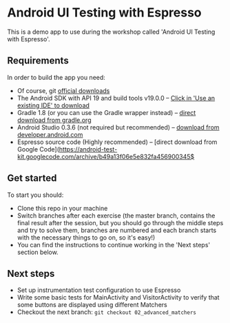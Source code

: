 Android UI Testing with Espresso
===
This is a demo app to use during the workshop called 'Android UI Testing with Espresso'.

Requirements
---
In order to build the app you need:

 - Of course, git [official downloads](http://git-scm.com/downloads)
 - The Android SDK with API 19 and build tools v19.0.0 – [Click in 'Use an existing IDE' to download](https://developer.android.com/sdk/index.html#ExistingIDE)
 - Gradle 1.8 (or you can use the Gradle wrapper instead) – [direct download from gradle.org](http://services.gradle.org/distributions/gradle-1.8-bin.zip)
 - Android Studio 0.3.6 (not required but recommended) – [download from developer.android.com](http://developer.android.com/sdk/installing/studio.html)
 - Espresso source code (Highly recommended) – [direct download from Google Code](https://android-test-kit.googlecode.com/archive/b49a13f06e5e832fa456900345$
   
Get started
---
To start you should:

 - Clone this repo in your machine
 - Switch branches after each exercise (the master branch, contains the final result after the session, but you should go through the middle steps and try to solve them, branches are numbered and each branch starts with the necessary things to go on, so it's easy!)
 - You can find the instructions to continue working in the 'Next steps' section below.
  
Next steps
---
 - Set up instrumentation test configuration to use Espresso
 - Write some basic tests for MainActivity and VisitorActivity to verify that some buttons are displayed using different Matchers
 - Checkout the next branch: `git checkout 02_advanced_matchers`
